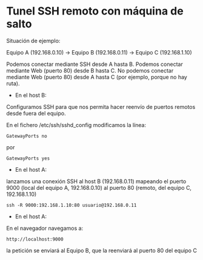 # Tunel SSH remoto con máquina de salto


Situación de ejemplo:

Equipo A (192.168.0.10) -> Equipo B (192.168.0.11) -> Equipo C (192.168.1.10)

Podemos conectar mediante SSH desde A hasta B.
Podemos conectar mediante Web (puerto 80) desde B hasta C.
No podemos conectar mediante Web (puerto 80) desde A hasta C (por ejemplo, porque no hay ruta).


* En el host B:

Configuramos SSH para que nos permita hacer reenvío de puertos remotos desde fuera del equipo.

En el fichero /etc/ssh/sshd_config  modificamos la línea:

```
GatewayPorts no
```

por

```
GatewayPorts yes
```



* En el host A:

lanzamos una conexión SSH al host B (192.168.0.11) mapeando el puerto 9000 (local del equipo A, 192.168.0.10) al puerto 80 (remoto, del equipo C, 192.168.1.10)

```
ssh -R 9000:192.168.1.10:80 usuario@192.168.0.11
```

* En el host A:

En el navegador navegamos a:

```
http://localhost:9000
```

la petición se enviará al Equipo B, que la reenviará al puerto 80 del equipo C
